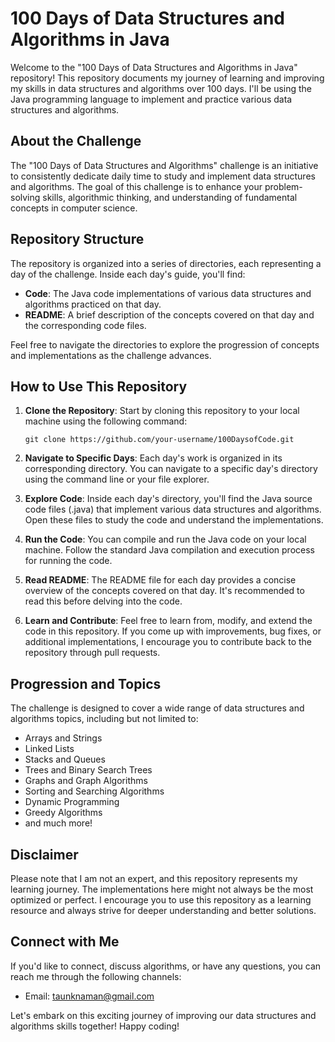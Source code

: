 # 100 Days of Data Structures and Algorithms in Java

Welcome to the "100 Days of Data Structures and Algorithms in Java" repository! This repository documents my journey of learning and improving my skills in data structures and algorithms over 100 days. I'll be using the Java programming language to implement and practice various data structures and algorithms.

## About the Challenge

The "100 Days of Data Structures and Algorithms" challenge is an initiative to consistently dedicate daily time to study and implement data structures and algorithms. The goal of this challenge is to enhance your problem-solving skills, algorithmic thinking, and understanding of fundamental concepts in computer science.

## Repository Structure

The repository is organized into a series of directories, each representing a day of the challenge. Inside each day's guide, you'll find:

- **Code**: The Java code implementations of various data structures and algorithms practiced on that day.
- **README**: A brief description of the concepts covered on that day and the corresponding code files.

Feel free to navigate the directories to explore the progression of concepts and implementations as the challenge advances.

## How to Use This Repository

1. **Clone the Repository**: Start by cloning this repository to your local machine using the following command:

   ```
   git clone https://github.com/your-username/100DaysofCode.git
   ```

2. **Navigate to Specific Days**: Each day's work is organized in its corresponding directory. You can navigate to a specific day's directory using the command line or your file explorer.

3. **Explore Code**: Inside each day's directory, you'll find the Java source code files (.java) that implement various data structures and algorithms. Open these files to study the code and understand the implementations.

4. **Run the Code**: You can compile and run the Java code on your local machine. Follow the standard Java compilation and execution process for running the code.

5. **Read README**: The README file for each day provides a concise overview of the concepts covered on that day. It's recommended to read this before delving into the code.

6. **Learn and Contribute**: Feel free to learn from, modify, and extend the code in this repository. If you come up with improvements, bug fixes, or additional implementations, I encourage you to contribute back to the repository through pull requests.

## Progression and Topics

The challenge is designed to cover a wide range of data structures and algorithms topics, including but not limited to:

- Arrays and Strings
- Linked Lists
- Stacks and Queues
- Trees and Binary Search Trees
- Graphs and Graph Algorithms
- Sorting and Searching Algorithms
- Dynamic Programming
- Greedy Algorithms
- and much more!

## Disclaimer

Please note that I am not an expert, and this repository represents my learning journey. The implementations here might not always be the most optimized or perfect. I encourage you to use this repository as a learning resource and always strive for deeper understanding and better solutions.

## Connect with Me

If you'd like to connect, discuss algorithms, or have any questions, you can reach me through the following channels:

- Email: taunknaman@gmail.com


Let's embark on this exciting journey of improving our data structures and algorithms skills together! Happy coding!
